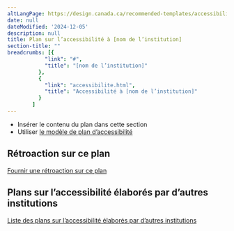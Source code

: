 ```yaml
---
altLangPage: https://design.canada.ca/recommended-templates/accessibility/plan.html
date: null
dateModified: '2024-12-05'
description: null
title: Plan sur l’accessibilité à [nom de l’institution]
section-title: ""
breadcrumbs: [{
            "link": "#",
            "title": "[nom de l’institution]"
          },
          {
            "link": "accessibilite.html",
            "title": "Accessibilité à [nom de l’institution]"
          }
        ]
---
```


<ul>
  <li>Insérer le contenu du plan dans cette section</li>
  <li>Utiliser <a href="https://www.canada.ca/fr/emploi-developpement-social/programmes/directives-reglements-canadien-accessibilite/plans-accessibilite/exemple.html">le modèle de plan d’accessibilité</a></li>
</ul>
<h2>Rétroaction sur ce plan</h2>
<p><a href="formulaire-retroaction.html">Fournir une rétroaction sur ce plan</a></p>
<h2>Plans sur l’accessibilité élaborés par d’autres institutions</h2>
<p><a href="https://open.canada.ca/fr">Liste des plans sur l’accessibilité élaborés par d’autres institutions</a></p>
